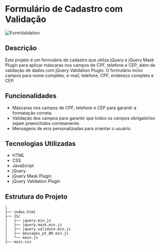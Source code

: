 # Formulário de Cadastro com Validação

![FormValidation](https://github.com/AlvesThiago/FormValidation/assets/77080899/e6928f62-be3f-428b-ae51-c2a03f32f139)

## Descrição
Este projeto é um formulário de cadastro que utiliza jQuery e jQuery Mask Plugin para aplicar máscaras nos campos de CPF, telefone e CEP, além de validação de dados com jQuery Validation Plugin. O formulário inclui campos para nome completo, e-mail, telefone, CPF, endereço completo e CEP.

## Funcionalidades
- Máscaras nos campos de CPF, telefone e CEP para garantir a formatação correta.
- Validação dos campos para garantir que todos os campos obrigatórios sejam preenchidos corretamente.
- Mensagens de erro personalizadas para orientar o usuário.

## Tecnologias Utilizadas
- HTML
- CSS
- JavaScript
- jQuery
- jQuery Mask Plugin
- jQuery Validation Plugin

## Estrutura do Projeto
```
│
├── index.html
├── JS/
│   ├── jquery.min.js
│   ├── jquery.mask.min.js
│   ├── jquery.validate.min.js
│   ├── messages_pt_BR.min.js
│   └── main.js
├── main.css
```

